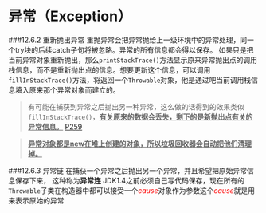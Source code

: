 # 异常（Exception）
###12.6.2 重新抛出异常
重抛异常会把异常抛给上一级环境中的异常处理，同一个try块的后续catch子句将被忽略。异常的所有信息都会得以保存。
如果只是把当前异常对象重新抛出，那么`printStackTrace()`方法显示原来异常抛出点的调用栈信息，而不是重新抛出点的信息。想要更新这个信息，可以调用`fillInStackTrace()`方法，将返回一个`Throwable`对象，他是通过吧当前调用栈信息填入原来那个异常对象而建立的。

> 有可能在捕获到异常之后抛出另一种异常，这么做的话得到的效果类似`fillInStackTrace()`，<strong><u>有关原来的数据会丢失，剩下的是新抛出点有关的异常信息。</u></strong>
[P259]()

> <strong><u>异常对象都是new在堆上创建的对象，所以垃圾回收器会自动把他们清理掉。</u></strong>


###12.6.3 异常链
在捕获一个异常之后抛出另一个异常，并且希望把原始异常信息保存下来， 这种称为<strong>异常连</strong> JDK1.4之前必须自己写代码保存，现在所有的`Throwable`子类在构造器中都可以接受一个<i style="color:red;">*cause*</i>对象作为参数这个<i style="color:red;">*cause*</i>就是用来表示原始的异常

